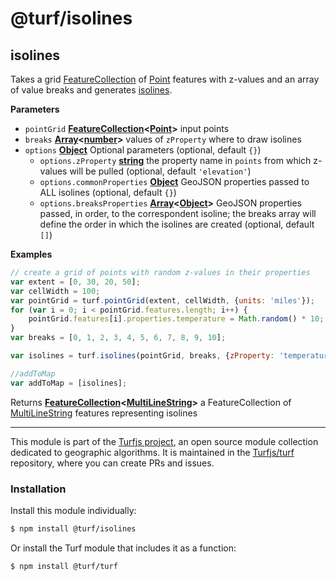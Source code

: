 # @turf/isolines

<!-- Generated by documentation.js. Update this documentation by updating the source code. -->

## isolines

Takes a grid [FeatureCollection](https://tools.ietf.org/html/rfc7946#section-3.3) of [Point](https://tools.ietf.org/html/rfc7946#section-3.1.2) features with z-values and an array of
value breaks and generates [isolines](http://en.wikipedia.org/wiki/Isoline).

**Parameters**

-   `pointGrid` **[FeatureCollection](https://tools.ietf.org/html/rfc7946#section-3.3)&lt;[Point](https://tools.ietf.org/html/rfc7946#section-3.1.2)>** input points
-   `breaks` **[Array](https://developer.mozilla.org/en-US/docs/Web/JavaScript/Reference/Global_Objects/Array)&lt;[number](https://developer.mozilla.org/en-US/docs/Web/JavaScript/Reference/Global_Objects/Number)>** values of `zProperty` where to draw isolines
-   `options` **[Object](https://developer.mozilla.org/en-US/docs/Web/JavaScript/Reference/Global_Objects/Object)** Optional parameters (optional, default `{}`)
    -   `options.zProperty` **[string](https://developer.mozilla.org/en-US/docs/Web/JavaScript/Reference/Global_Objects/String)** the property name in `points` from which z-values will be pulled (optional, default `'elevation'`)
    -   `options.commonProperties` **[Object](https://developer.mozilla.org/en-US/docs/Web/JavaScript/Reference/Global_Objects/Object)** GeoJSON properties passed to ALL isolines (optional, default `{}`)
    -   `options.breaksProperties` **[Array](https://developer.mozilla.org/en-US/docs/Web/JavaScript/Reference/Global_Objects/Array)&lt;[Object](https://developer.mozilla.org/en-US/docs/Web/JavaScript/Reference/Global_Objects/Object)>** GeoJSON properties passed, in order, to the correspondent isoline;
        the breaks array will define the order in which the isolines are created (optional, default `[]`)

**Examples**

```javascript
// create a grid of points with random z-values in their properties
var extent = [0, 30, 20, 50];
var cellWidth = 100;
var pointGrid = turf.pointGrid(extent, cellWidth, {units: 'miles'});
for (var i = 0; i < pointGrid.features.length; i++) {
    pointGrid.features[i].properties.temperature = Math.random() * 10;
}
var breaks = [0, 1, 2, 3, 4, 5, 6, 7, 8, 9, 10];

var isolines = turf.isolines(pointGrid, breaks, {zProperty: 'temperature'});

//addToMap
var addToMap = [isolines];
```

Returns **[FeatureCollection](https://tools.ietf.org/html/rfc7946#section-3.3)&lt;[MultiLineString](https://tools.ietf.org/html/rfc7946#section-3.1.5)>** a FeatureCollection of [MultiLineString](https://tools.ietf.org/html/rfc7946#section-3.1.5) features representing isolines

<!-- This file is automatically generated. Please don't edit it directly:
if you find an error, edit the source file (likely index.js), and re-run
./scripts/generate-readmes in the turf project. -->

---

This module is part of the [Turfjs project](http://turfjs.org/), an open source
module collection dedicated to geographic algorithms. It is maintained in the
[Turfjs/turf](https://github.com/Turfjs/turf) repository, where you can create
PRs and issues.

### Installation

Install this module individually:

```sh
$ npm install @turf/isolines
```

Or install the Turf module that includes it as a function:

```sh
$ npm install @turf/turf
```
